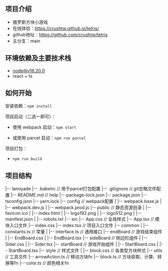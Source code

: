## 项目介绍

-   俄罗斯方块小游戏
-   在线体验：https://crushtw.github.io/tetris/
-   github地址：https://github.com/crushtw/tetris
-	主分支：main

## 环境依赖及主要技术栈

-   node@v16.20.0
-   react + ts

## 如何开始

安装依赖：`npm install`

项目启动（二选一即可）：
- 使用 webpack 启动：`npm start`

- 或使用 parcel 启动：`npm run parcel`

项目打包：
- `npm run build`

## 项目结构
|-- lanoyade
    |-- .babelrc                    // 用于parcel打包配置
    |-- .gitignore            	    // git忽略文件配置
    |-- README.md                   // help
    |-- package-lock.json
    |-- package.json
    |-- tsconfig.json
    |-- yarn.lock
    |-- config                      // webpack配置
    |   |-- webpack.base.js
    |   |-- webpack.dev.js
    |   |-- webpack.prod.js
    |-- public                      // 静态资源目录
    |   |-- favicon.ico
    |   |-- index.html
    |   |-- logo192.png
    |   |-- logo512.png
    |   |-- manifest.json
    |   |-- robots.txt
    |-- src
        |-- App.css	                // 全局样式
        |-- App.tsx					// 模块入口文件
        |-- index.css
        |-- index.tsx				// 项目入口文件
        |-- common
        |   |-- constants.ts        // 常量
        |   |-- interface.ts        // 通用接口
        |-- endBoard				// 游戏结束组件
        |   |-- EndBoard.css
        |   |-- EndBoard.tsx
        |-- sideBoard				// 侧边栏组件
        |   |-- Sider.css
        |   |-- Sider.tsx
        |-- startBoard				// 游戏开始组件
        |   |-- StartBoard.css
        |   |-- StartBoard.tsx
        |-- style					// 样式文件
        |   |-- block.css			// 各类型方块样式
        |-- utils					// 工具文件
            |-- arrowAction.ts		// 移动方块fn
            |-- block.ts			// 方块获取、计算、转换等fn
            |-- color.ts			// 颜色相关fn
